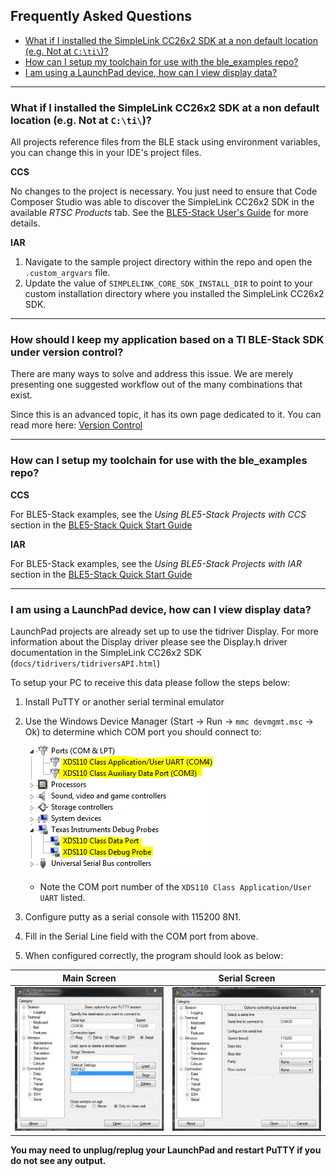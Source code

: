 ## Frequently Asked Questions

* [What if I installed the SimpleLink CC26x2 SDK at a non default location (e.g. Not at ``C:\ti\``)?](#what-if-i-installed-the-simplelink-cc26x2-sdk-at-a-non-default-location-eg-not-at-cti)
* [How can I setup my toolchain for use with the ble\_examples repo?](#how-can-i-setup-my-toolchain-for-use-with-the-ble_examples-repo)
* [I am using a LaunchPad device, how can I view display data?](#i-am-using-a-launchpad-device-how-can-i-view-display-data)
---

### <a name="default"></a>What if I installed the SimpleLink CC26x2 SDK at a non default location (e.g. Not at ``C:\ti\``)?

All projects reference files from the BLE stack using environment variables, you
can change this in your IDE's project files.

**CCS**

No changes to the project is necessary. You just need to ensure that Code
Composer Studio was able to discover the SimpleLink CC26x2 SDK in the
available *RTSC Products* tab. See the [BLE5-Stack User's Guide](http://dev.ti.com/tirex/#/?link=Software%2FSimpleLink%20CC26X2%20SDK%2FDocuments%2FBLE5-Stack%2FBLE5-Stack%20User's%20Guide)
for more details.

**IAR**

1. Navigate to the sample project directory within the repo and open the
   `.custom_argvars` file.
1. Update the value of ``SIMPLELINK_CORE_SDK_INSTALL_DIR`` to point to your
   custom installation directory where you installed the SimpleLink CC26x2 SDK.

---
### <a name="versioning"></a>How should I keep my application based on a TI BLE-Stack SDK under version control?

There are many ways to solve and address this issue. We are merely presenting
one suggested workflow out of the many combinations that exist.

Since this is an advanced topic, it has its own page dedicated to it.
You can read more here: [Version Control](suggested_workflow.md)

---

### <a name="toolchain"></a>How can I setup my toolchain for use with the ble\_examples repo?

**CCS**

For BLE5-Stack examples, see the *Using BLE5-Stack Projects with CCS* section in the
[BLE5-Stack Quick Start Guide](http://dev.ti.com/tirex/#/?link=Software%2FSimpleLink%20CC26X2%20SDK%2FDocuments%2FBLE5-Stack%2FBLE5-Stack%20Quick%20Start%20Guide)

**IAR**

For BLE5-Stack examples, see the *Using BLE5-Stack Projects with IAR* section in the
[BLE5-Stack Quick Start Guide](http://dev.ti.com/tirex/#/?link=Software%2FSimpleLink%20CC26X2%20SDK%2FDocuments%2FBLE5-Stack%2FBLE5-Stack%20Quick%20Start%20Guide)

---

### <a name="display"></a>I am using a LaunchPad device, how can I view display data?
LaunchPad projects are already set up to use the tidriver Display. For more
information about the Display driver please see the Display.h driver
documentation in the SimpleLink CC26x2 SDK (`docs/tidrivers/tidriversAPI.html`)

To setup your PC to receive this data please follow the steps below:

1. Install PuTTY or another serial terminal emulator
1. Use the Windows Device Manager (Start &rarr; Run &rarr; `mmc devmgmt.msc`
    &rarr; Ok) to determine which COM port you should connect to:

    ![Device Manager](resources/dev_mgr_xds110.png)
    * Note the COM port number of the `XDS110 Class Application/User UART` listed.
1. Configure putty as a serial console with 115200 8N1.
1. Fill in the Serial Line field with the COM port from above.
1. When configured correctly, the program should look as below:


| Main Screen                                   | Serial Screen                         |
|:---------------------------------------------:|:-------------------------------------:|
| ![Putty Main](resources/putty_main_scrn.png)  | ![Putty serial](resources/putty_serial_scrn.png) |

**You may need to unplug/replug your LaunchPad and restart PuTTY if you do not see any output.**

